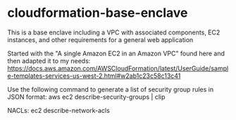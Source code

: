# cloudformation-base-enclave
This is a base enclave including a VPC with associated components, EC2 instances, and other requirements for a general web application

Started with the "A single Amazon EC2 in an Amazon VPC" found here and then adapted it to my needs: https://docs.aws.amazon.com/AWSCloudFormation/latest/UserGuide/sample-templates-services-us-west-2.html#w2ab1c23c58c13c41

Use the following command to generate a list of security group rules in JSON format: aws ec2 describe-security-groups | clip

NACLs: ec2 describe-network-acls

